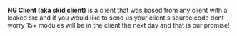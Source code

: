 <b>NG Client (aka skid client)</b>
is a client that was based from any client with a leaked src and if you would like to send us your client's source code dont worry 15+ modules will be in the client the next day and that is our promise!
